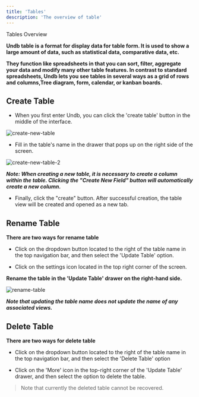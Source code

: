 ```yaml
---
title: 'Tables'
description: 'The overview of table'
---
```


Tables Overview

**Undb table is a format for display data for table form. It is used to show a large amount of data, such as statistical data, comparative data, etc.**

**They function like spreadsheets in that you can sort, filter, aggregate your data and modify many other table features. In contrast to standard spreadsheets, Undb lets you see tables in several ways as a grid of rows and columns,Tree diagram, form, calendar, or kanban boards.**

## Create Table

- When you first enter Undb, you can click the 'create table' button in the middle of the interface.

![create-new-table](/images/create-new-table.png)

- Fill in the table's name in the drawer that pops up on the right side of the screen.

![create-new-table-2](/images/create-new-table-2.png)

**_*Note: When creating a new table, it is necessary to create a column within the table. Clicking the "Create New Field" button will automatically create a new column.*_**

- Finally, click the "create" button. After successful creation, the table view will be created and opened as a new tab.

## Rename Table

**There are two ways for rename table**

- Click on the dropdown button located to the right of the table name in the top navigation bar, and then select the 'Update Table' option.

- Click on the settings icon located in the top right corner of the screen.

**Rename the table in the 'Update Table' drawer on the right-hand side.**

![rename-table](/images/rename-table.png)

**_Note that updating the table name does not update the name of any associated views._**

## Delete Table

**There are two ways for delete table**

- Click on the dropdown button located to the right of the table name in the top navigation bar, and then select the 'Delete Table' option

- Click on the 'More' icon in the top-right corner of the 'Update Table' drawer, and then select the option to delete the table.

> Note that currently the deleted table cannot be recovered.
